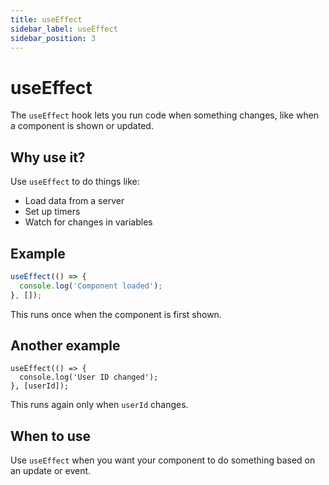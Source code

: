 ```yaml
---
title: useEffect
sidebar_label: useEffect
sidebar_position: 3
---
```


# useEffect

The `useEffect` hook lets you run code when something changes, like when a component is shown or updated.

## Why use it?

Use `useEffect` to do things like:

- Load data from a server
- Set up timers
- Watch for changes in variables

## Example

```js
useEffect(() => {
  console.log('Component loaded');
}, []);
```
This runs once when the component is first shown.
## Another example
```
useEffect(() => {
  console.log('User ID changed');
}, [userId]);
```
This runs again only when `userId` changes.
## When to use
Use `useEffect` when you want your component to do something based on an update or event.
